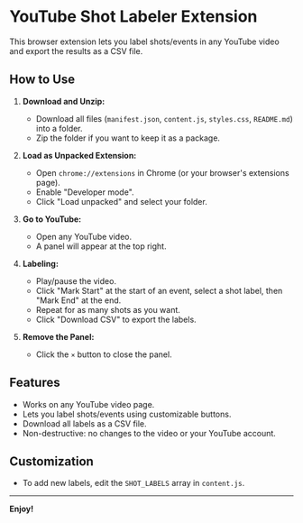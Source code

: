 # YouTube Shot Labeler Extension

This browser extension lets you label shots/events in any YouTube video and export the results as a CSV file.

## How to Use

1. **Download and Unzip:**
   - Download all files (`manifest.json`, `content.js`, `styles.css`, `README.md`) into a folder.
   - Zip the folder if you want to keep it as a package.

2. **Load as Unpacked Extension:**
   - Open `chrome://extensions` in Chrome (or your browser's extensions page).
   - Enable "Developer mode".
   - Click "Load unpacked" and select your folder.

3. **Go to YouTube:**
   - Open any YouTube video.
   - A panel will appear at the top right.

4. **Labeling:**
   - Play/pause the video. 
   - Click "Mark Start" at the start of an event, select a shot label, then "Mark End" at the end.
   - Repeat for as many shots as you want.
   - Click "Download CSV" to export the labels.

5. **Remove the Panel:**
   - Click the `×` button to close the panel.

## Features

- Works on any YouTube video page.
- Lets you label shots/events using customizable buttons.
- Download all labels as a CSV file.
- Non-destructive: no changes to the video or your YouTube account.

## Customization

- To add new labels, edit the `SHOT_LABELS` array in `content.js`.

---

**Enjoy!**